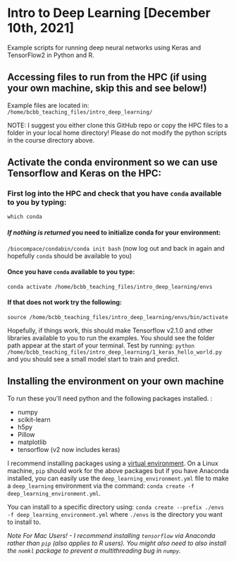# Intro to Deep Learning [December 10th, 2021]

Example scripts for running deep neural networks using Keras and TensorFlow2 in Python and R.

## Accessing files to run from the HPC (if using your own machine, skip this and see below!)

Example files are located in: `/home/bcbb_teaching_files/intro_deep_learning/`

NOTE: I suggest you either clone this GitHub repo or copy the HPC files to a folder in your local home directory! Please do not modify the python scripts in the course directory above.

## Activate the conda environment so we can use Tensorflow and Keras on the HPC: 

### First log into the HPC and check that you have `conda` available to you by typing:
`which conda`

#### *If nothing is returned* you need to initialize conda for your environment:
`/biocompace/condabin/conda init bash` (now log out and back in again and hopefully `conda` should be available to you)

#### Once you have `conda` available to you type:
`conda activate /home/bcbb_teaching_files/intro_deep_learning/envs`

#### If that does not work try the following:
`source /home/bcbb_teaching_files/intro_deep_learning/envs/bin/activate`

Hopefully, if things work, this should make Tensorflow v2.1.0 and other libraries available to you to run the examples. You should see the folder path appear at the start of your terminal. Test by running:
`python /home/bcbb_teaching_files/intro_deep_learning/1_keras_hello_world.py` and you should see a small model start to train and predict.

## Installing the environment on your own machine

To run these you'll need python and the following packages installed. :
  * numpy 
  * scikit-learn
  * h5py
  * Pillow
  * matplotlib
  * tensorflow (v2 now includes keras)
  
I recommend installing packages using a [virtual environment](http://docs.python-guide.org/en/latest/dev/virtualenvs/). On a Linux machine, `pip` should work for the above packages but if you have Anaconda installed, you can easily use the `deep_learning_environment.yml` file to make a `deep_learning` environment via the command:
`conda create -f deep_learning_environment.yml`.

You can install to a specific directory using: `conda create --prefix ./envs -f deep_learning_environment.yml`  where `./envs` is the directory you want to install to. 

*Note For Mac Users! - I recommend installing `tensorflow` via Anaconda rather than `pip` (also applies to R users). You might also need to also install the `nomkl` package to prevent a multithreading bug in `numpy`.*
